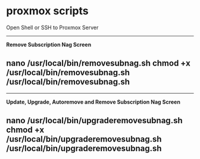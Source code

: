 # proxmox scripts
Open Shell or SSH to Proxmox Server

--------------------------------------------
**Remove Subscription Nag Screen**

nano /usr/local/bin/removesubnag.sh
chmod +x /usr/local/bin/removesubnag.sh
/usr/local/bin/removesubnag.sh
--------------------------------------------

--------------------------------------------
**Update, Upgrade, Autoremove and Remove Subscription Nag Screen**

nano /usr/local/bin/upgraderemovesubnag.sh
chmod +x /usr/local/bin/upgraderemovesubnag.sh
/usr/local/bin/upgraderemovesubnag.sh
--------------------------------------------
